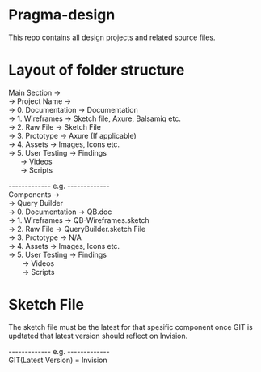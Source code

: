 # Pragma-design
This repo contains all design projects and related source files.

# Layout of folder structure

Main Section -> <br>
-> Project Name -> <br>
-> 0. Documentation -> Documentation<br>
-> 1. Wireframes -> Sketch file, Axure, Balsamiq etc.<br>
-> 2. Raw File -> Sketch File<br>
-> 3. Prototype -> Axure (If applicable)<br>
-> 4. Assets -> Images, Icons etc.<br>
-> 5. User Testing -> Findings<br>
&nbsp;&nbsp;&nbsp;&nbsp;&nbsp;&nbsp;-> Videos<br>
&nbsp;&nbsp;&nbsp;&nbsp;&nbsp;&nbsp;-> Scripts

------------- e.g. -------------<br>
Components -> <br>
-> Query Builder  <br>
-> 0. Documentation -> QB.doc<br>
-> 1. Wireframes -> QB-Wireframes.sketch<br>
-> 2. Raw File -> QueryBuilder.sketch File<br>
-> 3. Prototype -> N/A<br>
-> 4. Assets -> Images, Icons etc.<br>
-> 5. User Testing -> Findings<br>
&nbsp;&nbsp;&nbsp;&nbsp;&nbsp;&nbsp; -> Videos<br>
&nbsp;&nbsp;&nbsp;&nbsp;&nbsp;&nbsp; -> Scripts


# Sketch File

The sketch file must be the latest for that spesific component once GIT is
updtated that latest version should reflect on Invision.

------------- e.g. -------------<br>
GIT(Latest Version) = Invision

